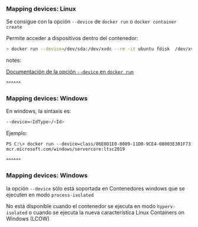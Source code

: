 ### Mapping devices: Linux

Se consigue con la opción `--device` de `docker run` o `docker container create`

Permite acceder a dispositivos dentro del contenedor:

```bash
> docker run --device=/dev/sda:/dev/xvdc --rm -it ubuntu fdisk  /dev/xvdc
```

notes:

[Documentación de la opción `--device` en `docker run`](https://docs.docker.com/engine/reference/commandline/run/#add-host-device-to-container---device)

^^^^^^

### Mapping devices: Windows

En windows, la sintaxis es:

```bash
--device=<IdType>/<Id>
```

Ejemplo:

```PS
PS C:\> docker run --device=class/86E0D1E0-8089-11D0-9CE4-08003E301F73 mcr.microsoft.com/windows/servercore:ltsc2019
```

^^^^^^

### Mapping devices: Windows

la opción `--device` sólo está soportada en Contenedores windows que se ejecuten 
en modo `process-isolated`

No está disponible cuando el contenedor se ejecuta en modo `hyperv-isolated`
o cuando se ejecuta la nueva característica Linux Containers on Windows (LCOW)